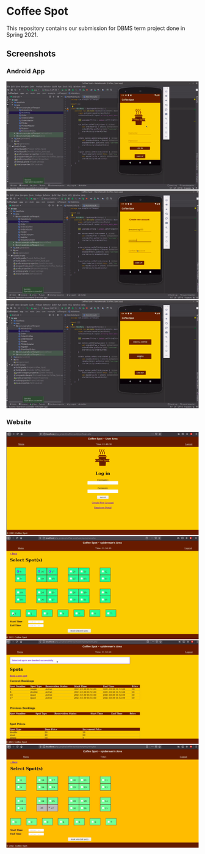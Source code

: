 # Coffee Spot
This repository contains our submission for DBMS term project done in Spring 2021.
## Screenshots
### Android App
![](demo/app1.png)
![](demo/app2.png)
![](demo/app3.png)
### Website
![](demo/web1.png)
![](demo/web2.png)
![](demo/web3.png)
![](demo/web4.png)
